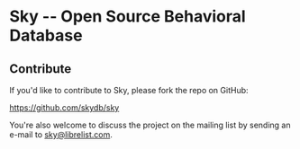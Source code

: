 # Sky -- Open Source Behavioral Database

## Contribute

If you'd like to contribute to Sky, please fork the repo on GitHub:

https://github.com/skydb/sky

You're also welcome to discuss the project on the mailing list by sending an
e-mail to [sky@librelist.com](mailto:sky@librelist.com).
